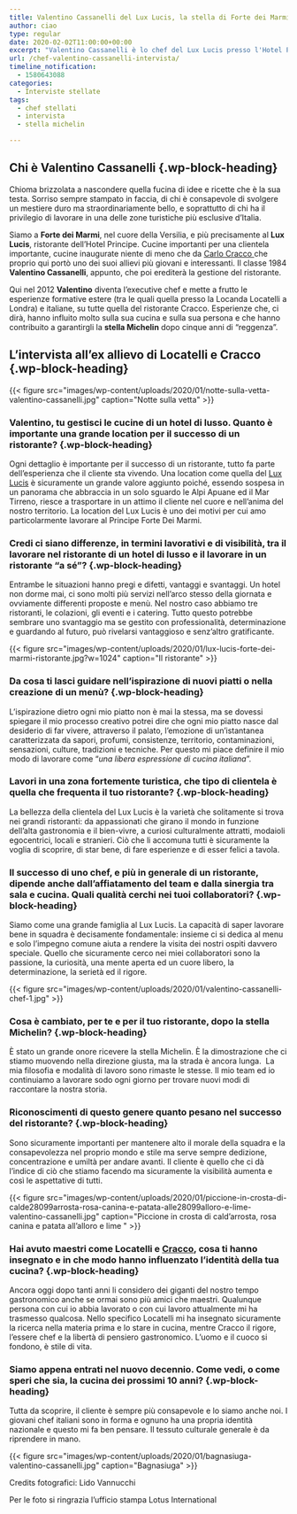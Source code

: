```yaml
---
title: Valentino Cassanelli del Lux Lucis, la stella di Forte dei Marmi
author: ciao
type: regular
date: 2020-02-02T11:00:00+00:00
excerpt: "Valentino Cassanelli è lo chef del Lux Lucis presso l'Hotel Principe di Forte dei Marmi. Una stella Michelin, è stato allievo di Carlo Cracco e Giorgio Locatelli. Le sue parole"
url: /chef-valentino-cassanelli-intervista/
timeline_notification:
  - 1580643088
categories:
  - Interviste stellate
tags:
  - chef stellati
  - intervista
  - stella michelin

---
```

## Chi è Valentino Cassanelli {.wp-block-heading}

Chioma brizzolata a nascondere quella fucina di idee e ricette che è la sua testa. Sorriso sempre stampato in faccia, di chi è consapevole di svolgere un mestiere duro ma straordinariamente bello, e soprattutto di chi ha il privilegio di lavorare in una delle zone turistiche più esclusive d’Italia.

Siamo a **Forte dei Marmi**, nel cuore della Versilia, e più precisamente al **Lux Lucis**, ristorante dell&#8217;Hotel Principe. Cucine importanti per una clientela importante, cucine inaugurate niente di meno che da <a href="https://aleepepe.com/2019/12/29/tv-il-mio-posto-e-in-cucina-parola-di-carlo-cracco/" target="_blank" rel="noreferrer noopener" aria-label=" (apre in una nuova scheda)">Carlo Cracco </a>che proprio qui portò uno dei suoi allievi più giovani e interessanti. Il classe 1984 **Valentino Cassanelli**, appunto, che poi erediterà la gestione del ristorante. 

Qui nel 2012 **Valentino** diventa l’executive chef e mette a frutto le esperienze formative estere (tra le quali quella presso la Locanda Locatelli a Londra) e italiane, su tutte quella del ristorante Cracco. Esperienze che, ci dirà, hanno influito molto sulla sua cucina e sulla sua persona e che hanno contribuito a garantirgli la **stella Michelin** dopo cinque anni di &#8220;reggenza&#8221;.

## L&#8217;intervista all&#8217;ex allievo di Locatelli e Cracco {.wp-block-heading}


{{< figure src="images/wp-content/uploads/2020/01/notte-sulla-vetta-valentino-cassanelli.jpg" caption="Notte sulla vetta" >}}


### **Valentino, tu gestisci le cucine di un hotel di lusso. Quanto è importante una grande location per il successo di un ristorante?** {.wp-block-heading}

Ogni dettaglio è importante per il successo di un ristorante, tutto fa parte dell’esperienza che il cliente sta vivendo. Una location come quella del <a href="https://principefortedeimarmi.com/ristoranti-e-bar/lux-lucis/" target="_blank" rel="noreferrer noopener" aria-label=" (apre in una nuova scheda)">Lux Lucis</a> è sicuramente un grande valore aggiunto poiché, essendo sospesa in un panorama che abbraccia in un solo sguardo le Alpi Apuane ed il Mar Tirreno, riesce a trasportare in un attimo il cliente nel cuore e nell’anima del nostro territorio. La location del Lux Lucis è uno dei motivi per cui amo particolarmente lavorare al Principe Forte Dei Marmi.

### **Credi ci siano differenze, in termini lavorativi e di visibilità, tra il lavorare nel ristorante di un hotel di lusso e il lavorare in un ristorante “a sé”?** {.wp-block-heading}

Entrambe le situazioni hanno pregi e difetti, vantaggi e svantaggi. Un hotel non dorme mai, ci sono molti più servizi nell’arco stesso della giornata e ovviamente differenti proposte e menù. Nel nostro caso abbiamo tre ristoranti, le colazioni, gli eventi e i catering. Tutto questo potrebbe sembrare uno svantaggio ma se gestito con professionalità, determinazione e guardando al futuro, può rivelarsi vantaggioso e senz’altro gratificante.


{{< figure src="images/wp-content/uploads/2020/01/lux-lucis-forte-dei-marmi-ristorante.jpg?w=1024" caption="Il ristorante" >}}


### **Da cosa ti lasci guidare nell’ispirazione di nuovi piatti o nella creazione di un menù?** {.wp-block-heading}

L’ispirazione dietro ogni mio piatto non è mai la stessa, ma se dovessi spiegare il mio processo creativo potrei dire che ogni mio piatto nasce dal desiderio di far vivere, attraverso il palato, l’emozione di un&#8217;istantanea caratterizzata da sapori, profumi, consistenze, territorio, contaminazioni, sensazioni, culture, tradizioni e tecniche. Per questo mi piace definire il mio modo di lavorare come “_una libera espressione di cucina italiana_”.

### **Lavori in una zona fortemente turistica, che tipo di clientela è quella che frequenta il tuo ristorante?** {.wp-block-heading}

La bellezza della clientela del Lux Lucis è la varietà che solitamente si trova nei grandi ristoranti: da appassionati che girano il mondo in funzione dell’alta gastronomia e il bien-vivre, a curiosi culturalmente attratti, modaioli egocentrici, locali e stranieri. Ciò che li accomuna tutti è sicuramente la voglia di scoprire, di star bene, di fare esperienze e di esser felici a tavola.

### **Il successo di uno chef, e più in generale di un ristorante, dipende anche dall’affiatamento del team e dalla sinergia tra sala e cucina. Quali qualità cerchi nei tuoi collaboratori?** {.wp-block-heading}

Siamo come una grande famiglia al Lux Lucis. La capacità di saper lavorare bene in squadra è decisamente fondamentale: insieme ci si dedica al menu e solo l’impegno comune aiuta a rendere la visita dei nostri ospiti davvero speciale. Quello che sicuramente cerco nei miei collaboratori sono la passione, la curiosità, una mente aperta ed un cuore libero, la determinazione, la serietà ed il rigore.


{{< figure src="images/wp-content/uploads/2020/01/valentino-cassanelli-chef-1.jpg" >}}


### **Cosa è cambiato, per te e per il tuo ristorante, dopo la stella Michelin?** {.wp-block-heading}

È stato un grande onore ricevere la stella Michelin. È la dimostrazione che ci stiamo muovendo nella direzione giusta, ma la strada è ancora lunga.&nbsp; La mia filosofia e modalità di lavoro sono rimaste le stesse. Il mio team ed io continuiamo a lavorare sodo ogni giorno per trovare nuovi modi di raccontare la nostra storia.

### **Riconoscimenti di questo genere quanto pesano nel successo del ristorante?**  {.wp-block-heading}

Sono sicuramente importanti per mantenere alto il morale della squadra e la consapevolezza nel proprio mondo e stile ma serve sempre dedizione, concentrazione e umiltà per andare avanti. Il cliente è quello che ci dà l’indice di ciò che stiamo facendo ma sicuramente la visibilità aumenta e così le aspettative di tutti.


{{< figure src="images/wp-content/uploads/2020/01/piccione-in-crosta-di-calde28099arrosta-rosa-canina-e-patata-alle28099alloro-e-lime-valentino-cassanelli.jpg" caption="Piccione in crosta di cald’arrosta, rosa canina e patata all’alloro e lime " >}}


### **Hai avuto maestri come Locatelli e <a href="https://aleepepe.com/2019/12/29/tv-il-mio-posto-e-in-cucina-parola-di-carlo-cracco/" target="_blank" rel="noreferrer noopener" aria-label=" (apre in una nuova scheda)">Cracco</a>, cosa ti hanno insegnato e in che modo hanno influenzato l’identità della tua cucina?**  {.wp-block-heading}

Ancora oggi dopo tanti anni li considero dei giganti del nostro tempo gastronomico anche se ormai sono più amici che maestri. Qualunque persona con cui io abbia lavorato o con cui lavoro attualmente mi ha trasmesso qualcosa. Nello specifico Locatelli mi ha insegnato sicuramente la ricerca nella materia prima e lo stare in cucina, mentre Cracco il rigore, l’essere chef e la libertà di pensiero gastronomico. L’uomo e il cuoco si fondono, è stile di vita.

### **Siamo appena entrati nel nuovo decennio. Come vedi, o come speri che sia, la cucina dei prossimi 10 anni?** {.wp-block-heading}

Tutta da scoprire, il cliente è sempre più consapevole e lo siamo anche noi. I giovani chef italiani sono in forma e ognuno ha una propria identità nazionale e questo mi fa ben pensare. Il tessuto culturale generale è da riprendere in mano.


{{< figure src="images/wp-content/uploads/2020/01/bagnasiuga-valentino-cassanelli.jpg" caption="Bagnasiuga" >}}


Credits fotografici: Lido Vannucchi

Per le foto si ringrazia l&#8217;ufficio stampa Lotus International